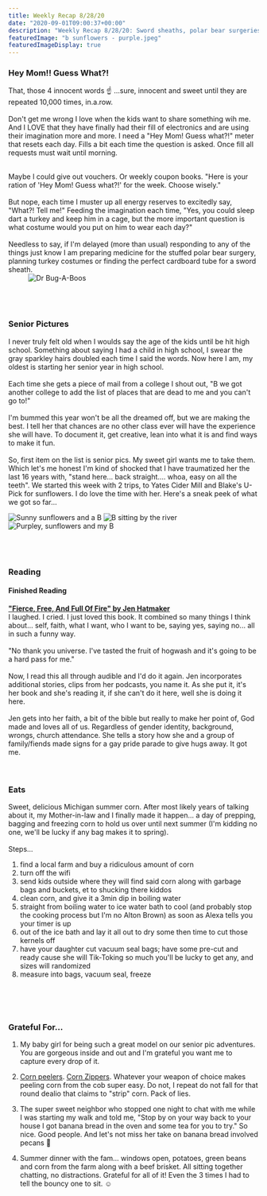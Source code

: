 ```yaml
---
title: Weekly Recap 8/28/20
date: "2020-09-01T09:00:37+00:00"
description: "Weekly Recap 8/28/20: Sword sheaths, polar bear surgeries and senior pics"
featuredImage: "b sunflowers - purple.jpeg"
featuredImageDisplay: true
---
```


### Hey Mom!! Guess What?!

That, those 4 innocent words ☝️ ...sure, innocent and sweet until they are repeated 10,000 times, in.a.row. 
<br />
<br />
Don't get me wrong I love when the kids want to share something wih me. And I LOVE that they have finally had their fill of electronics and are using their imagination more and more. I need a "Hey Mom! Guess what?!" meter that resets each day. Fills a bit each time the question is asked. Once fill all requests must wait until morning. 
<br />
<br />
<div class="split">
<div>
Maybe I could give out vouchers. Or weekly coupon books. "Here is your ration of 'Hey Mom! Guess what?!' for the week. Choose wisely."
<br />
<br />
But nope, each time I muster up all energy reserves to excitedly say, "What?! Tell me!" Feeding the imagination each time, "Yes, you could sleep dart a turkey and keep him in a cage, but the more important question is what costume would you put on him to wear each day?"
<br />
<br />
Needless to say, if I'm delayed (more than usual) responding to any of the things just know I am preparing medicine for the stuffed polar bear surgery, planning turkey costumes or finding the perfect cardboard tube for a sword sheath.
</div>
<div style="min-width: 200px; margin-left: 40px">
<img src='./dr bugs.jpeg' alt="Dr Bug-A-Boos"/>
</div>
</div>
<br/>
<br/>
<br/>

### Senior Pictures

I never truly felt old when I woulds say the age of the kids until be hit high school. Something about saying I had a child in high school, I swear the <span class="strike">gray</span> sparkley hairs doubled each time I said the words. Now here I am, my oldest is starting her senior year in high school. 
<br /><br />
Each time she gets a piece of mail from a college I shout out, "B we got another college to add the list of places that are dead to me and you can't go to!"
<br /><br />
I'm bummed this year won't be all the dreamed off, but we are making the best. I tell her that chances are no other class ever will have the experience she will have. To document it, get creative, lean into what it is and find ways to make it fun. 
<br /><br />
So, first item on the list is senior pics. My sweet girl wants me to take them. Which let's me honest I'm kind of shocked that I have traumatized her the last 16 years with, "stand here... back straight.... whoa, easy on all the teeth". We started this week with 2 trips, to Yates Cider Mill and Blake's U-Pick for sunflowers. I do love the time with her. Here's a sneak peek of what we got so far...
<br />
<div id="photos">
  <img src='./b sunflowers - green.jpeg' alt='Sunny sunflowers and a B'/>
  <img src='./b sitting.jpeg' alt='B sitting by the river' />
  <img src='./b sunflowers - purple.jpeg' alt='Purpley, sunflowers and my B' />
</div>
<br/>
<br/>
<br/>

### Reading

#### Finished Reading

<a href="https://jenhatmaker.com/books/fierce-free-and-full-of-fire/" target="_blank" rel="noopener">**"Fierce, Free, And Full Of Fire" by Jen Hatmaker**</a><br/>I laughed. I cried. I just loved this book. It combined so many things I think about... self, faith, what I want, who I want to be, saying yes, saying no... all in such a funny way.
<br /><br />
"No thank you universe. I've tasted the fruit of hogwash and it's going to be a hard pass for me."
<br /><br />
Now, I read this all through audible and I'd do it again. Jen incorporates additional stories, clips from her podcasts, you name it. As she put it, it's her book and she's reading it, if she can't do it here, well she is doing it here.
<br /><br />
Jen gets into her faith, a bit of the bible but really to make her point of, God made and loves all of us. Regardless of gender identity, background, wrongs, church attendance. She tells a story how she and a group of family/fiends made signs for a gay pride parade to give hugs away. It got me. 
<br />
<br />
<br />


### Eats

Sweet, delicious Michigan summer corn. After most likely years of talking about it, my Mother-in-law and I finally made it happen... a day of prepping, bagging and freezing corn to hold us over until next summer (I'm kidding no one, we'll be lucky if any bag makes it to spring).
<br />
<br />
Steps...
1. find a local farm and buy a ridiculous amount of corn
2. turn off the wifi
3. send kids outside where they will find said corn along with garbage bags and buckets, et to shucking there kiddos
4. clean corn, and give it a 3min dip in boiling water
5. straight from boiling water to ice water bath to cool (and probably stop the cooking process but I'm no Alton Brown) as soon as Alexa tells you your timer is up
6. out of the ice bath and lay it all out to dry some then time to cut those kernels off
7. have your daughter cut vacuum seal bags; have some pre-cut and ready cause she will Tik-Toking so much you'll be lucky to get any, and sizes will randomized
8. measure into bags, vacuum seal, freeze
<br />
<br />
<br />


### Grateful For...

1. My baby girl for being such a great model on our senior pic adventures. You are gorgeous inside and out and I'm grateful you want me to capture every drop of it. 

2. <a href="https://www.amazon.com/OXO-Good-Grips-Corn-Peeler/dp/B003BEDQKS/ref=sr_1_6?dchild=1&keywords=corn+peeler&qid=1599009426&sr=8-6" target="_blank" rel="noopener">Corn peelers</a>. <a href="https://www.amazon.com/Csylx-LLBH-Csylx-Corn-Zipper/dp/B07PV9LPG9/ref=sr_1_5?dchild=1&keywords=corn+peeler&qid=1599012709&sr=8-5" target="_blank" rel="noopener">Corn Zippers</a>. Whatever your weapon of choice makes peeling corn from the cob super easy. Do not, I repeat do not fall for that round dealio that claims to "strip" corn. Pack of lies.

3. The super sweet neighbor who stopped one night to chat with me while I was starting my walk and told me, "Stop by on your way back to your house I got banana bread in the oven and some tea for you to try." So nice. Good people. And let's not miss her take on banana bread involved pecans 🤤

4. Summer dinner with the fam... windows open, potatoes, green beans and corn from the farm along with a beef brisket. All sitting together chatting, no distractions. Grateful for all of it! Even the 3 times I had to tell the bouncy one to sit. ☺️
<br />
<br />
<br />
